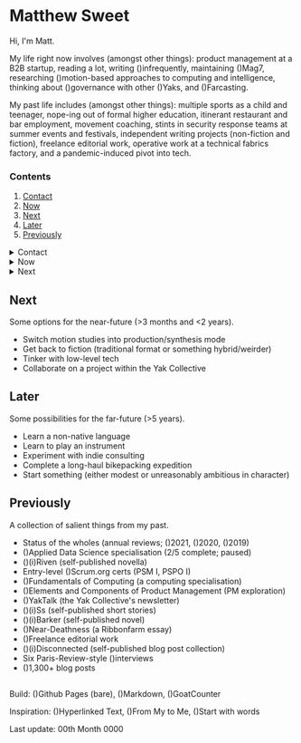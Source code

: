 # Matthew Sweet

Hi, I'm Matt.

My life right now involves (amongst other things): product management at a B2B startup, reading a lot, writing ()infrequently, maintaining ()Mag7, researching ()motion-based approaches to computing and intelligence, thinking about ()governance with other ()Yaks, and ()Farcasting.

My past life includes (amongst other things): multiple sports as a child and teenager, nope-ing out of formal higher education, itinerant restaurant and bar employment, movement coaching, stints in security response teams at summer events and festivals, independent writing projects (non-fiction and fiction), freelance editorial work, operative work at a technical fabrics factory, and a pandemic-induced pivot into tech.

### Contents

1. [Contact](link)
2. [Now](link)
3. [Next](link)
4. [Later](link)
5. [Previously](link)

<details>
  <summary>Contact</summary>
    
  ####
  
  The simplest way to reach me is email: (i)matt@thisdomain. I use email predominantly for ()correspondence, instead of capture. I'm on Farcaster () and Twitter (), too. I'm responsive ()by default and do my damndest to operate by ()Crocker's Rules.

</details>

<details>
  <summary>Now</summary>
    
  ####
  
  A select view of what I'm currently up to.

  - Going deep into product management
  - Maintaining the ()Magnificent Seven, a weekly newsletter of notable artefacts
  - Studying ()governance—how collectives form, coordinate and evolve—with some ()Yaks
  - Researching motion-based approaches to computing and intelligence
  - Trying to write more (()at Swell and Cut) and post more (()at Farcaster)

</details>

<details>
  <summary>Next</summary>
    
  ####
  
 Some options for the near-future (>3 months and <2 years).

  - Switch motion studies into production/synthesis mode
  - Get back to fiction (traditional format or something hybrid/weirder)
  - Tinker with low-level tech
  - Collaborate on a project within the Yak Collective

</details>



## Next

Some options for the near-future (>3 months and <2 years).

- Switch motion studies into production/synthesis mode
- Get back to fiction (traditional format or something hybrid/weirder)
- Tinker with low-level tech
- Collaborate on a project within the Yak Collective

## Later

Some possibilities for the far-future (>5 years).

- Learn a non-native language
- Learn to play an instrument
- Experiment with indie consulting
- Complete a long-haul bikepacking expedition
- Start something (either modest or unreasonably ambitious in character)

## Previously

A collection of salient things from my past.

- Status of the wholes (annual reviews; ()2021, ()2020, ()2019)
- ()Applied Data Science specialisation (2/5 complete; paused)
- ()(i)Riven (self-published novella)
- Entry-level ()Scrum.org certs (PSM I, PSPO I)
- ()Fundamentals of Computing (a computing specialisation)
- ()Elements and Components of Product Management (PM exploration)
- ()YakTalk (the Yak Collective's newsletter)
- ()(i)Ss (self-published short stories)
- ()(i)Barker (self-published novel)
- ()Near-Deathness (a Ribbonfarm essay)
- ()Freelance editorial work
- ()(i)Disconnected (self-published blog post collection)
- Six Paris-Review-style ()interviews
- ()1,300+ blog posts

##

Build: ()Github Pages (bare), ()Markdown, ()GoatCounter

Inspiration: ()Hyperlinked Text, ()From My to Me, ()Start with words

Last update: 00th Month 0000
